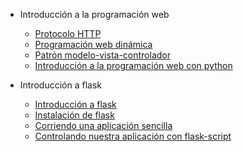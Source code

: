 * Introducción a la programación web
	* [Protocolo HTTP](curso/u1/README.md)
	* [Programación web dinámica](curso/u2/README.md)
	* [Patrón modelo-vista-controlador](curso/u3/README.md)
	* [Introducción a la programación web con python](curso/u4/README.md)
* Introducción a flask

	* [Introducción a flask](curso/u5/README.md)
	* [Instalación de flask](curso/u6/README.md)
	* [Corriendo una aplicación sencilla](curso/u7/README.md)
	* [Controlando nuestra aplicación con flask-script](curso/u8/README.md)

